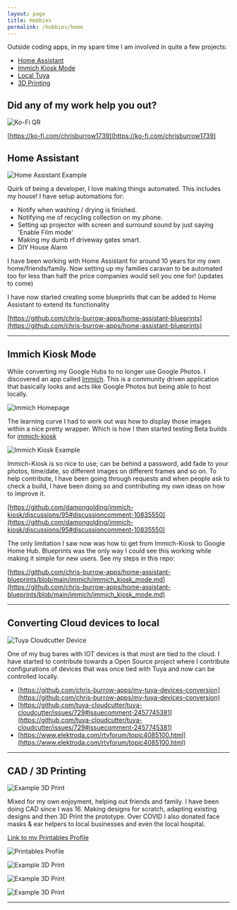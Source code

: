 ```yaml
---
layout: page
title: Hobbies
permalink: /hobbies/home
---
```

Outside coding apps, in my spare time I am involved in quite a few projects:

* [Home Assistant](#home-assistant)
* [Immich Kiosk Mode](#immich-kiosk)
* [Local Tuya](#local-tuya)
* [3D Printing](#3d-printing)

## Did any of my work help you out?

![Ko-Fi QR](/images/kofi_qrcode.png)

[https://ko-fi.com/chrisburrow1739](https://ko-fi.com/chrisburrow1739)

## <a name="home-assistant"/> Home Assistant

![Home Assistant Example](/images/hobbies/home_assistant.png)

Quirk of being a developer, I love making things automated. This includes my house! I have setup automations for:

* Notify when washing / drying is finished.
* Notifying me of recycling collection on my phone.
* Setting up projector with screen and surround sound by just saying 'Enable Film mode'
* Making my dumb rf driveway gates smart.
* DIY House Alarm

I have been working with Home Assistant for around 10 years for my own home/friends/family.
Now setting up my families caravan to be automated too for less than half the price companies would sell you one for! (updates to come)

I have now started creating some blueprints that can be added to Home Assistant to extend its functionality

[https://github.com/chris-burrow-apps/home-assistant-blueprints](https://github.com/chris-burrow-apps/home-assistant-blueprints)

---

## <a name="immich-kiosk"/> Immich Kiosk Mode

While converting my Google Hubs to no longer use Google Photos. I discovered an app called [Immich](https://immich.app/).
This is a community driven application that basically looks and acts like Google Photos but being able to host locally.

![Immich Homepage](/images/hobbies/immich-homepage.jpg)

The learning curve I had to work out was how to display those images within a nice pretty wrapper. Which is how I then started testing Beta builds for [immich-kiosk](https://github.com/damongolding/immich-kiosk)

![Immich Kiosk Example](/images/hobbies/immich-kiosk-fullscreen.jpg)

Immich-Kiosk is so nice to use; can be behind a password, add fade to your photos, time/date, so different images on different frames and so on. To help contribute, I have been going through requests and when people ask to check a build, I have been doing so and contributing my own ideas on how to improve it.

[https://github.com/damongolding/immich-kiosk/discussions/95#discussioncomment-10835550](https://github.com/damongolding/immich-kiosk/discussions/95#discussioncomment-10835550)

The only limitation I saw now was how to get from Immich-Kiosk to Google Home Hub. Blueprints was the only way I could see this working while making it simple for new users.
See my steps in this repo: 

[https://github.com/chris-burrow-apps/home-assistant-blueprints/blob/main/immich/immich_kiosk_mode.md](https://github.com/chris-burrow-apps/home-assistant-blueprints/blob/main/immich/immich_kiosk_mode.md)

---

## <a name="local-tuya"/> Converting Cloud devices to local

![Tuya Cloudcutter Device](/images/hobbies/tuya_cloudcutter.jpg)

One of my bug bares with IOT devices is that most are tied to the cloud.
I have started to contribute towards a Open Source project where I contribute configurations of devices that was once tied with Tuya and now can be controlled locally.

* [https://github.com/chris-burrow-apps/my-tuya-devices-conversion](https://github.com/chris-burrow-apps/my-tuya-devices-conversion)
* [https://github.com/tuya-cloudcutter/tuya-cloudcutter/issues/729#issuecomment-2457745381](https://github.com/tuya-cloudcutter/tuya-cloudcutter/issues/729#issuecomment-2457745381)
* [https://www.elektroda.com/rtvforum/topic4085100.html](https://www.elektroda.com/rtvforum/topic4085100.html)

---

## <a name="3d-printing"/> CAD / 3D Printing

![Example 3D Print](/images/hobbies/3d_printing.webp)

Mixed for my own enjoyment, helping out friends and family. I have been doing CAD since I was 16. Making designs for scratch, adapting existing designs and then 3D Print the prototype.
Over COVID I also donated face masks & ear helpers to local businesses and even the local hospital.

[Link to my Printables Profile](https://www.printables.com/@Chris173972_549133/models)

![Printables Profile](/images/hobbies/printables.jpg)

![Example 3D Print](/images/hobbies/3d-printing-example.jpg)

![Example 3D Print](/images/hobbies/3d-printing-example-2.jpg)

![Example 3D Print](/images/hobbies/3d-printing-example-3.jpg)

---
